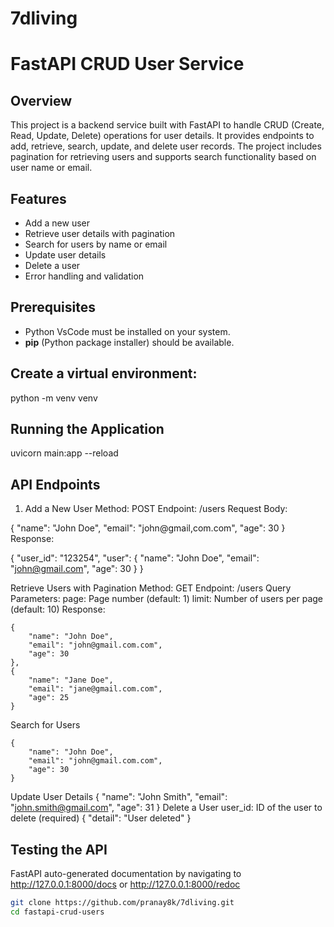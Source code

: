 # 7dliving
# FastAPI CRUD User Service

## Overview

This project is a backend service built with FastAPI to handle CRUD (Create, Read, Update, Delete) operations for user details. It provides endpoints to add, retrieve, search, update, and delete user records. The project includes pagination for retrieving users and supports search functionality based on user name or email.

## Features

- Add a new user
- Retrieve user details with pagination
- Search for users by name or email
- Update user details
- Delete a user
- Error handling and validation

## Prerequisites

- Python VsCode must be installed on your system.
- **pip** (Python package installer) should be available.

## Create a virtual environment:
python -m venv venv

## Running the Application
uvicorn main:app --reload

## API Endpoints
1. Add a New User
Method: POST
Endpoint: /users
Request Body:

{
    "name": "John Doe",
    "email": "john@gmail,com.com",
    "age": 30
}
Response:

{
    "user_id": "123254",
    "user": {
        "name": "John Doe",
        "email": "john@gmail.com",
        "age": 30
    }
}

Retrieve Users with Pagination
Method: GET
Endpoint: /users
Query Parameters:
page: Page number (default: 1)
limit: Number of users per page (default: 10)
Response:

    {
        "name": "John Doe",
        "email": "john@gmail.com.com",
        "age": 30
    },
    {
        "name": "Jane Doe",
        "email": "jane@gmail.com.com",
        "age": 25
    }

Search for Users

    {
        "name": "John Doe",
        "email": "john@gmail.com.com",
        "age": 30
    }
    
Update User Details
{
    "name": "John Smith",
    "email": "john.smith@gmail.com",
    "age": 31
}
Delete a User
user_id: ID of the user to delete (required)
{
    "detail": "User deleted"
}

    
## Testing the API
FastAPI auto-generated documentation by navigating to http://127.0.0.1:8000/docs or http://127.0.0.1:8000/redoc



```bash
git clone https://github.com/pranay8k/7dliving.git
cd fastapi-crud-users
